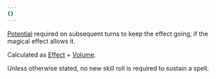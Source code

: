 ```yaml
---
{}
---
```

   
[Potential](../Rolling%20Dice/Potential.md) required on subsequent turns to keep the effect going, if the magical effect allows it.    
   
Calculated as [Effect](../Magic/Effect.md) + [Volume](../Magic/Volume.md).    
   
Unless otherwise stated, no new skill roll is required to sustain a spell.